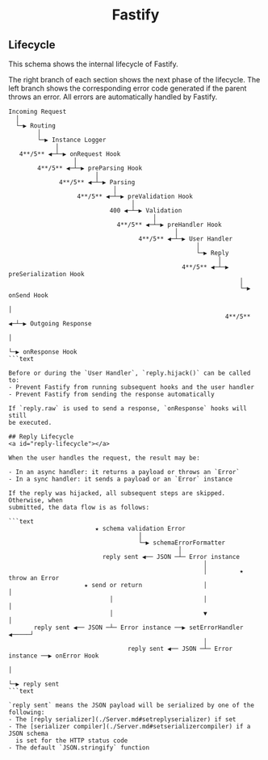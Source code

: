 <h1 align="center">Fastify</h1>

## Lifecycle
<a id="lifecycle"></a>

This schema shows the internal lifecycle of Fastify.

The right branch of each section shows the next phase of the lifecycle. The left
branch shows the corresponding error code generated if the parent throws an
error. All errors are automatically handled by Fastify.

```text
Incoming Request
  │
  └─▶ Routing
        │
        └─▶ Instance Logger
             │
   4**/5** ◀─┴─▶ onRequest Hook
                  │
        4**/5** ◀─┴─▶ preParsing Hook
                        │
              4**/5** ◀─┴─▶ Parsing
                             │
                   4**/5** ◀─┴─▶ preValidation Hook
                                  │
                            400 ◀─┴─▶ Validation
                                        │
                              4**/5** ◀─┴─▶ preHandler Hook
                                              │
                                    4**/5** ◀─┴─▶ User Handler
                                                    │
                                                    └─▶ Reply
                                                          │
                                                4**/5** ◀─┴─▶ preSerialization Hook
                                                                │
                                                                └─▶ onSend Hook
                                                                      │
                                                            4**/5** ◀─┴─▶ Outgoing Response
                                                                            │
                                                                            └─▶ onResponse Hook
```text

Before or during the `User Handler`, `reply.hijack()` can be called to:
- Prevent Fastify from running subsequent hooks and the user handler
- Prevent Fastify from sending the response automatically

If `reply.raw` is used to send a response, `onResponse` hooks will still
be executed.

## Reply Lifecycle
<a id="reply-lifecycle"></a>

When the user handles the request, the result may be:

- In an async handler: it returns a payload or throws an `Error`
- In a sync handler: it sends a payload or an `Error` instance

If the reply was hijacked, all subsequent steps are skipped. Otherwise, when
submitted, the data flow is as follows:

```text
                        ★ schema validation Error
                                    │
                                    └─▶ schemaErrorFormatter
                                               │
                          reply sent ◀── JSON ─┴─ Error instance
                                                      │
                                                      │         ★ throw an Error
                     ★ send or return                 │                 │
                            │                         │                 │
                            │                         ▼                 │
       reply sent ◀── JSON ─┴─ Error instance ──▶ setErrorHandler ◀─────┘
                                                      │
                                 reply sent ◀── JSON ─┴─ Error instance ──▶ onError Hook
                                                                                │
                                                                                └─▶ reply sent
```text

`reply sent` means the JSON payload will be serialized by one of the following:
- The [reply serializer](./Server.md#setreplyserializer) if set
- The [serializer compiler](./Server.md#setserializercompiler) if a JSON schema
  is set for the HTTP status code
- The default `JSON.stringify` function
